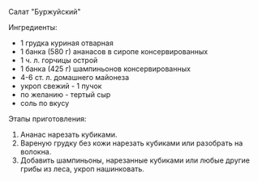 Салат "Буржуйский"

Ингредиенты:

* 1 грудка куриная отварная
* 1 банка (580 г) ананасов в сиропе консервированных
* 1 ч. л. горчицы острой
* 1 банка (425 г) шампиньонов консервированных
* 4-6 ст. л. домашнего майонеза
* укроп свежий - 1 пучок
* по желанию - тертый сыр
* соль по вкусу

Этапы приготовления:

1. Ананас нарезать кубиками.
2. Вареную грудку без кожи нарезать кубиками или разобрать на волокна.
3. Добавить шампиньоны, нарезанные кубиками или любые другие грибы из леса, укроп нашинковать.

